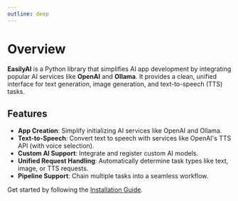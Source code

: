 ```yaml
---
outline: deep
---
```


# Overview

**EasilyAI** is a Python library that simplifies AI app development by integrating popular AI services like **OpenAI** and **Ollama**. It provides a clean, unified interface for text generation, image generation, and text-to-speech (TTS) tasks.

## Features
- **App Creation**: Simplify initializing AI services like OpenAI and Ollama.
- **Text-to-Speech**: Convert text to speech with services like OpenAI's TTS API (with voice selection).
- **Custom AI Support**: Integrate and register custom AI models.
- **Unified Request Handling**: Automatically determine task types like text, image, or TTS requests.
- **Pipeline Support**: Chain multiple tasks into a seamless workflow.

Get started by following the [Installation Guide](./installation.md).